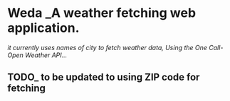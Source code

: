 # Weda _A weather fetching web application.
_it currently uses names of city to fetch weather data, Using the One Call- Open Weather API..._
## TODO_ to be updated to using ZIP code for fetching
